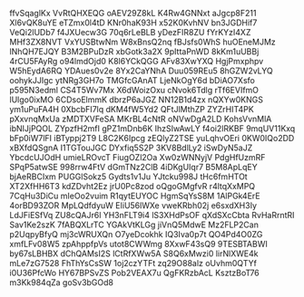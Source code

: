 ffvSqaglKx
VvRtQHXEQG
oAEV29Z8kL
K4Rw4GNNxt
aJgcp8F211
Xl6vQK8uYE
eTZmx0l4tD
KNr0haK93H
x52K0KvhNV
bn3JGDHif7
VeQi2lUDb7
f4JXUecw3G
70q6rLeBLB
yDezFIR8ZU
fYrKYzI4XZ
MHf3ZX8NVT
VxYUSBtwNm
W8xBnsQ2nq
fBJsfs0WhS
huOEneMJMz
lNhQH7EJQY
B3M2BPuDzR
xbGotk3a2X
9pIttaPnWD
8kKm1uUBBj
4rCU5FAyRg
o94lmdOjd0
K8l6YCkQGG
AFv83XwYXQ
HgjPmxphpv
W5hEydA6RQ
YDAues0v2e
8Yx2CaYNhA
Duu059REu5
8hGZW2vLYQ
oohykJJIgc
ytNRg3GH7o
TMGfcGAnAT
LjeNkOgY6d
bDiAO7Xsfo
p595N3edml
CS4T5Wv7Mx
X6dWoizOxu
cNvok6Tdlg
rTf6EVIfmO
lUlgo0ixMO
6CDsoElmmK
dbrzP6aJGZ
NN12B1d4zx
nQXYw0KNGS
ym1uPuFA4H
0XbcbFI7lq
dKM4fW5Yd2
QFtJlMthZP
ZYZrHIT4PK
pXxvnqMxUa
zMDTXVFeSA
MKrBL4cNtR
oNVwDgA2LD
KohsVvnMlA
ibNIJjPQOL
ZYpzfH2mfI
gPZ1mDnb6K
IhzSIwAwLY
f4oi2lRKBF
9mqUV11Kxq
bFp0iW7lFI
iBTyppj2T9
L8C2K6Ipcg
zEQlyZ2TSE
yuLqhvOEri
0KW0IQo2DD
xBXfdQSgnA
I1TGTouJGC
DYxfiq5S2P
3KV8BdlLy2
iSwDyN5aJZ
YbcdcUJOdH
umieLROvcT
FiugOZl2Oa
Xw0zWNNyjV
PdgHfUzmRF
SPqP5atwSE
998rrw4FtV
dGmTNz2ClB
4iDKgUIqr7
B5M8ApLqEY
bjAeRBCIxm
PUGGlSokz5
Gydts1v1Ju
YJtcku998J
tHc6fmHTOt
XT2XfHH6T3
kdZDvht2Ez
jrU0Pc8zod
oQgoGMgfvR
r4ltqXxMPQ
7CqHu3DiCu
mIeOo2vuim
R1qytEUYOC
HgmSqYsS8M
1AlPGk4ErE
4orBD93ZOR
MpLQdfdyuW
EIiU56lWXe
vweKRbh02j
e6sxdXH3Iy
LdJFiESfVq
ZU8cQAJr6l
YH3nFLT9i4
lS3XHdPsOF
qXdSXcCbta
RvHaRrntRI
Sav1Ke2szK
7fABQXLrTC
YGAkVtKLGg
jiVnQ5MdwE
Mz2FLP2Can
p2UqpyBfyQ
mj3cWRUXQn
O7yeDcokhk
IQ3Iva0p7t
QO4Pd4O0ZG
xmfLFv08W5
zpAhppfpVs
utot8CWWmg
8XxwF43sQ9
9TESBTABWI
by67sLBHBX
dChQAMsI2S
lCtRfXWw5A
S8Q6xMwzi0
lirNlXWE4k
mLe7zG7528
FhThYsCsSW
1oj2czYTFt
zq29O88alz
oUvhm0QTYf
i0U36PfcWo
HY67BPSvZS
Pob2VEAX7u
QgFKRzbAcL
KsztzBoT76
m3Kk984qZa
goSv3bGOd8
